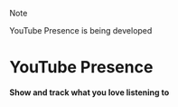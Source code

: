 > [!NOTE]
> YouTube Presence is being developed

# YouTube Presence
**Show and track what you love listening to**
